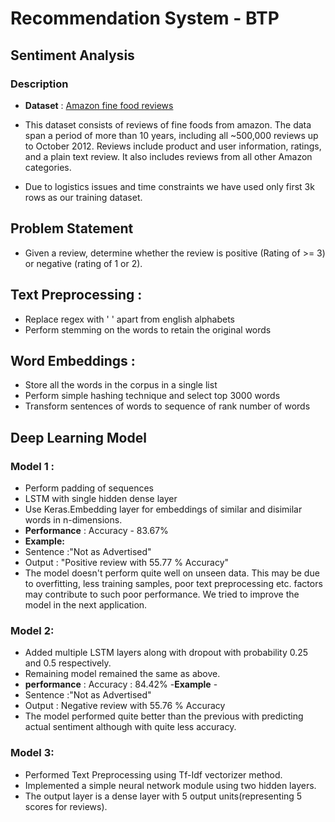 # Recommendation System - BTP

## Sentiment Analysis

### Description

- **Dataset** : [Amazon fine food reviews](https://www.kaggle.com/snap/amazon-fine-food-reviews)

- This dataset consists of reviews of fine foods from amazon. The data span a period of more than 10 years, including all ~500,000 reviews up to October 2012. Reviews include product and user information, ratings, and a plain text review. It also includes reviews from all other Amazon categories.

- Due to logistics issues and time constraints we have used only first 3k rows as our training dataset.

## Problem Statement

- Given a review, determine whether the review is positive (Rating of >= 3) or negative (rating of 1 or 2).

## Text Preprocessing : 

- Replace regex with ' ' apart from english alphabets
- Perform stemming on the words to retain the original words

## Word Embeddings : 

- Store all the words in the corpus in a single list
- Perform simple hashing technique and select top 3000 words
- Transform sentences of words to sequence of rank number of words

## Deep Learning Model

### Model 1 : 

- Perform padding of sequences
- LSTM with single hidden dense layer
- Use Keras.Embedding layer for embeddings of similar and disimilar words in n-dimensions.
- **Performance** : Accuracy - 83.67%
- **Example:**
- Sentence :"Not as Advertised"
- Output : "Positive review with 55.77 % Accuracy"
- The model doesn't perform quite well on unseen data. This may be due to overfitting, less training samples, poor text preprocessing etc. factors may contribute to 
such poor performance. We tried to improve the model in the next application.

### Model 2:

- Added multiple LSTM layers along with dropout with probability 0.25 and 0.5 respectively.
- Remaining model remained the same as above.
- **performance** : Accuracy : 84.42%
-**Example** - 
- Sentence :"Not as Advertised"
- Output : Negative review with 55.76 % Accuracy
- The model performed quite better than the previous with predicting actual sentiment although with quite less accuracy. 

### Model 3: 
- Performed Text Preprocessing using Tf-Idf vectorizer method.
- Implemented a simple neural network module using two hidden layers.
- The output layer is a dense layer with 5 output units(representing 5 scores for reviews).
